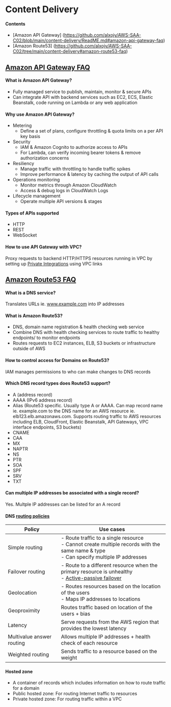 # Content Delivery
#### Contents
- [Amazon API Gateway] (https://github.com/alxojy/AWS-SAA-C02/blob/main/content-delivery/ReadME.md#amazon-api-gateway-faq)
- [Amazon Route53] (https://github.com/alxojy/AWS-SAA-C02/tree/main/content-delivery#amazon-route53-faq)

## <a href="https://aws.amazon.com/api-gateway/faqs/">Amazon API Gateway FAQ</a>
#### What is Amazon API Gateway?
- Fully managed service to publish, maintain, monitor & secure APIs
- Can integrate API with backend services such as EC2, ECS, Elastic Beanstalk, code running on Lambda or any web application

#### Why use Amazon API Gateway?
- Metering
  - Define a set of plans, configure throttling & quota limits on a per API key basis
- Security
  - IAM & Amazon Cognito to authorize access to APIs
  - For Lambda, can verify incoming bearer tokens & remove authorization concerns
- Resiliency
  - Manage traffic with throttling to handle traffic spikes
  - Improve performance & latency by caching the output of API calls
- Operations monitoring
  - Monitor metrics through Amazon CloudWatch
  - Access & debug logs in CloudWatch Logs
- Lifecycle management
  - Operate multiple API versions & stages  

#### Types of APIs supported
- HTTP
- REST
- WebSocket

#### How to use API Gateway with VPC?
Proxy requests to backend HTTP/HTTPS resources running in VPC by setting up [Private Integrations](https://docs.aws.amazon.com/apigateway/latest/developerguide/set-up-private-integration.html) using VPC links

## <a href="https://aws.amazon.com/route53/faqs/">Amazon Route53 FAQ</a>
#### What is a DNS service?
Translates URLs ie. www.example.com into IP addresses

#### What is Amazon Route53?
- DNS, domain name registration & health checking web service
- Combine DNS with health checking services to route traffic to healthy endpoints/ to monitor endpoints
- Routes requests to EC2 instances, ELB, S3 buckets or infrastructure outside of AWS

#### How to control access for Domains on Route53?
IAM manages permissions to who can make changes to DNS records

#### Which DNS record types does Route53 support?
- A (address record)
- AAAA (IPv6 address record)
- Alias (Route53 specific. Usually type A or AAAA. Can map record name ie. example.com to the DNS name for an AWS resource ie. elb123.elb.amazonaws.com. Supports routing traffic to AWS resources including ELB, CloudFront, Elastic Beanstalk, API Gateways, VPC interface endpoints, S3 buckets)
- CNAME 
- CAA
- MX
- NAPTR
- NS
- PTR
- SOA
- SPF
- SRV
- TXT

#### Can multiple IP addresses be associated with a single record?
Yes. Multple IP addresses can be listed for an A record

#### DNS [routing policies](https://docs.aws.amazon.com/Route53/latest/DeveloperGuide/routing-policy.html)
Policy | Use cases
----|----
Simple routing | - Route traffic to a single resource <br> - Cannot create multiple records with the same name & type <br> - Can specify multiple IP addresses 
Failover routing | - Route to a different resource when the primary resource is unhealthy <br> - [Active-passive failover](https://docs.aws.amazon.com/Route53/latest/DeveloperGuide/dns-failover-types.html#dns-failover-types-active-passive)
Geolocation | - Routes resources based on the location of the users <br> - Maps IP addresses to locations
Geoproximity | Routes traffic based on location of the users + bias
Latency | Serve requests from the AWS region that provides the lowest latency
Multivalue answer routing | Allows multiple IP addresses + health check of each resource 
Weighted routing | Sends traffic to a resource based on the weight

#### Hosted zone
- A container of records which includes information on how to route traffic for a domain
- Public hosted zone: For routing Internet traffic to resources
- Private hosted zone: For routing traffic within a VPC





































